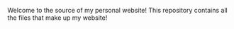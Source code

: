 Welcome to the source of my personal website! This repository contains all the files that make up my website!
